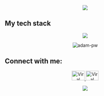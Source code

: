 
<p align="center">
  <img src="https://github.com/halfrost/halfrost/blob/master/icons/header_.png">
</p>

## My tech stack
<p align="center">
  <a href="https://skillicons.dev/icons?i=css,react,bootstrap,py,flask,git,github,mysql,npm,notion&aws=4">
    <img src="https://skillicons.dev/icons?i=js,html,css,react,bootstrap,py,flask,git,github,mysql,npm,notion&aws=4">
  </a>
</p>

<p align="center">
  <img src="https://github.com/Adam-pw/Adam-pw/blob/main/animation_500_kxa883sd.gif" alt="adam-pw">
</p>

## Connect with me:
<p align="center">
  <a href="#" target="blank">
    <img src="https://raw.githubusercontent.com/rahuldkjain/github-profile-readme-generator/master/src/images/icons/Social/linked-in-alt.svg" alt="Viral Bhadeshiya" height="30" width="40">
  </a>
  <a href="#" target="blank">
    <img src="https://raw.githubusercontent.com/rahuldkjain/github-profile-readme-generator/master/src/images/icons/Social/instagram.svg" alt="Viral Bhadeshiya" height="30" width="40">
  </a>

</p>

<p align="center">
  <a href="https://spotify-github-profile.vercel.app/api/view?uid=31lmxkd2hzdcpunhfucjvmmh5epy&cover_image=true&theme=default&show_offline=false&background_color=3b0c73&interchange=true&bar_color=53b14f&bar_color_cover=false">
    <img src="https://spotify-github-profile.vercel.app/api/view?uid=31lmxkd2hzdcpunhfucjvmmh5epy&cover_image=true&theme=default&show_offline=false&background_color=3b0c73&interchange=true&bar_color=53b14f&bar_color_cover=false">
  </a>
</p>

